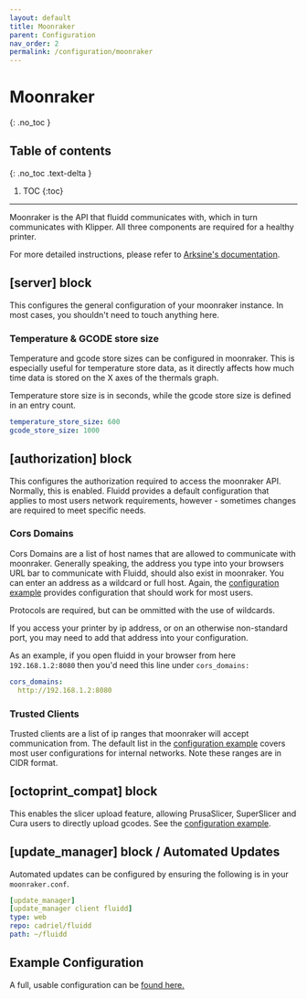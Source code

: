 ```yaml
---
layout: default
title: Moonraker
parent: Configuration
nav_order: 2
permalink: /configuration/moonraker
---
```


# Moonraker
{: .no_toc }

## Table of contents
{: .no_toc .text-delta }

1. TOC
{:toc}

---

Moonraker is the API that fluidd communicates with, which in turn communicates with Klipper.
All three components are required for a healthy printer.

For more detailed instructions, please refer to [Arksine's documentation](https://github.com/Arksine/moonraker/blob/master/docs/installation.md).

## [server] block

This configures the general configuration of your moonraker instance. In most
cases, you shouldn't need to touch anything here.

### Temperature & GCODE store size

Temperature and gcode store sizes can be configured in moonraker.
This is especially useful for temperature store data, as it
directly affects how much time data is stored on the X axes of
the thermals graph.

Temperature store size is in seconds, while the gcode store size is defined
in an entry count.

```yaml
temperature_store_size: 600
gcode_store_size: 1000
```

## [authorization] block

This configures the authorization required to access the moonraker API.
Normally, this is enabled. Fluidd provides a default configuration that
applies to most users network requirements, however - sometimes changes are
required to meet specific needs.

### Cors Domains

Cors Domains are a list of host names that are allowed to communicate with
moonraker. Generally speaking, the address you type into your browsers URL bar
to communicate with Fluidd, should also exist in moonraker.
You can enter an address as a wildcard or full host. Again, the
[configuration example](/configuration/moonraker_conf) provides configuration that should work
for most users.

Protocols are required, but can be ommitted with the use of wildcards.

If you access your printer by ip address, or on an otherwise non-standard port,
you may need to add that address into your configuration.

As an example, if you open fluidd in your browser from here `192.168.1.2:8080`
then you'd need this line under `cors_domains:`

```yaml
cors_domains:
  http://192.168.1.2:8080
```

### Trusted Clients

Trusted clients are a list of ip ranges that moonraker will accept communication
from. The default list in the [configuration example](/configuration/moonraker_conf) covers
most user configurations for internal networks. Note these ranges are in CIDR
format.

## [octoprint_compat] block

This enables the slicer upload feature, allowing PrusaSlicer, SuperSlicer and
Cura users to directly upload gcodes. See the
[configuration example](/configuration/moonraker_conf).

## [update_manager] block / Automated Updates

Automated updates can be configured by ensuring the following is in your
`moonraker.conf`.

```yaml
[update_manager]
[update_manager client fluidd]
type: web
repo: cadriel/fluidd
path: ~/fluidd
```

## Example Configuration

A full, usable configuration can be [found here.](/configuration/moonraker_conf)
